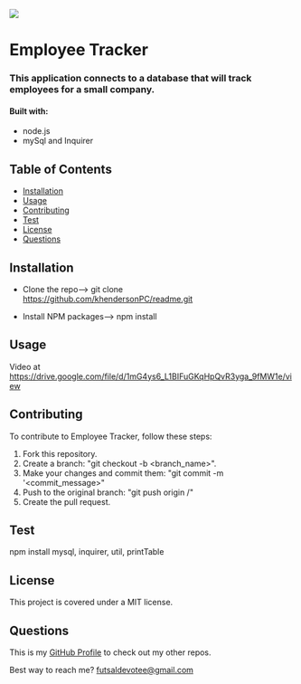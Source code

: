 
  ![](https://img.shields.io/badge/license-MIT-green)

  # Employee Tracker


### This application connects to a database that will track employees for a small company.

#### Built with: 
  * node.js
  * mySql and Inquirer

## Table of Contents
  * [Installation](#installation)
  * [Usage](#usage)
  * [Contributing](#contributing)
  * [Test](#test)
  * [License](#license)
  * [Questions](#questions)

## Installation
* Clone the repo--> git clone https://github.com/khendersonPC/readme.git

* Install NPM packages--> npm install

## Usage
Video at https://drive.google.com/file/d/1mG4ys6_L1BIFuGKqHpQvR3yga_9fMW1e/view

## Contributing
To contribute to Employee Tracker, follow these steps:
1. Fork this repository.
2. Create a branch: "git checkout -b <branch_name>".
3. Make your changes and commit them: "git commit -m '<commit_message>"
4. Push to the original branch: "git push origin <Employee Tracker>/<location>"
5. Create the pull request.


## Test
npm install mysql, inquirer, util, printTable

## License
This project is covered under a MIT license. 

## Questions
This is my [GitHub Profile](https://github.com/khendersonPC/) to check out my other repos.

Best way to reach me?
futsaldevotee@gmail.com
  

